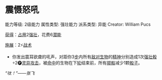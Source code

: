 # 震慑怒吼

能力等级: 2级能力
属性类型: 强壮能力
派系类型: 异能
Creator: William Pucs

<aside>

[获得](https://www.notion.so/1b3d619a067b8027ba38e2c1caf9d84b?pvs=21)：[占用](https://www.notion.so/1b3d619a067b8028a794de6ceed96ec0?pvs=21)2[强壮](https://www.notion.so/1b3d619a067b8018b6a6d9d43490bbdc?pvs=21)，花费6[潜能](https://www.notion.so/1b3d619a067b80c2bdb4c721adc30021?pvs=21)

</aside>

<aside>

[施展](https://www.notion.so/1b3d619a067b80f38dccf027f026b32f?pvs=21)：2⚡️[战术](https://www.notion.so/1b3d619a067b8051b6eaffd160aee01c?pvs=21)

- 你发出震耳欲聋的吼声，对距你3[步](https://www.notion.so/1b3d619a067b800fb1cfe9f0ef45b9ef?pvs=21)内所有[敌对](https://www.notion.so/1b3d619a067b8006aaf0d78a403a8691?pvs=21)[生物](https://www.notion.so/1b3d619a067b80d0bbe1d113bf20ff1f?pvs=21)的[精神](https://www.notion.so/1b3d619a067b800a8da5d96dd60be2b1?pvs=21)分别造成1次[强壮骰](https://www.notion.so/1b3d619a067b806094ebcc0abdf4ba13?pvs=21)÷2🅟[灵异攻击](https://www.notion.so/1b4d619a067b80968bb1dc8bead7368a?pvs=21)，被[命中](https://www.notion.so/1b4d619a067b805b9ae6f266211ce9d3?pvs=21)的生物在下[轮](https://www.notion.so/1b3d619a067b80aeb62df5a99bfb8a82?pvs=21)结束前，所有[掷骰](https://www.notion.so/1b3d619a067b80f89c53e38483e535c4?pvs=21)减少1颗[骰子](https://www.notion.so/1b3d619a067b809a8af1c709238cdb0d?pvs=21)。
</aside>

*“呔！”——张飞*